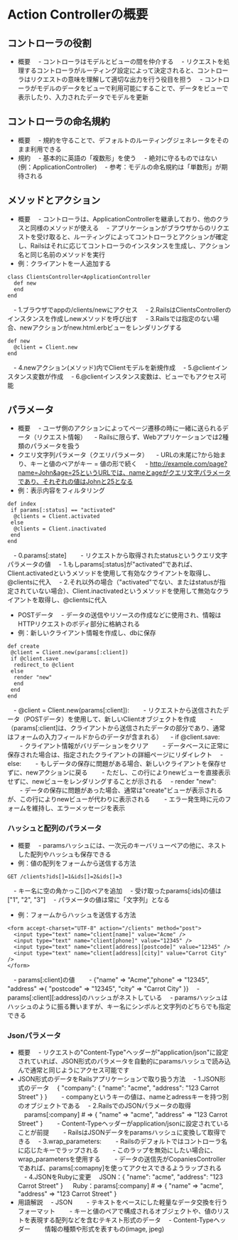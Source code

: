 # Action Controllerの概要
## コントローラの役割
- 概要
　- コントローラはモデルとビューの間を仲介する
　- リクエストを処理するコントローラがルーティング設定によって決定されると、コントローラはリクエストの意味を理解して適切な出力を行う役目を担う
　- コントローラがモデルのデータをビューで利用可能にすることで、データをビューで表示したり、入力されたデータでモデルを更新
## コントローラの命名規約
- 概要
　- 規約を守ることで、デフォルトのルーティングジェネレータをそのまま利用できる
- 規約
　- 基本的に英語の「複数形」を使う
　- 絶対に守るものではない(例：ApplicationController)
　- 参考：モデルの命名規約は「単数形」が期待される

## メソッドとアクション
- 概要
　- コントローラは、ApplicationControllerを継承しており、他のクラスと同様のメソッドが使える
　- アプリケーションがブラウザからのリクエストを受け取ると、ルーティングによってコントローラとアクションが確定し、Railsはそれに応じてコントローラのインスタンスを生成し、アクション名と同じ名前のメソッドを実行
- 例：クライアントを一人追加する
```
class ClientsController<ApplicationController
  def new
  end
end
```
　- 1.ブラウザでappの/clients/newにアクセス
　- 2.RailsはClientsControllerのインスタンスを作成しnewメソッドを呼び出す
　- 3.Railsでは指定のない場合、newアクションがnew.html.erbビューをレンダリングする
```
def new
  @client = Client.new
end
```
　- 4.newアクション(メソッド)内でClientモデルを新規作成
　- 5.@clientインスタンス変数が作成
　- 6.@clientインスタンス変数は、ビューでもアクセス可能
## パラメータ
- 概要
　- ユーザ側のアクションによってページ遷移の時に一緒に送られるデータ（リクエスト情報）
　- Railsに限らず、Webアプリケーションでは2種類のパラメータを扱う
- クエリ文字列パラメータ（クエリパラメータ）
　- URLの末尾に?から始まり、キーと値のペアがキー = 値の形で続く
　- http://example.com/page?name=John&age=25というURLでは、nameとageがクエリ文字パラメータであり、それぞれの値はJohnと25となる
- 例：表示内容をフィルタリング
```
def index
 if params[:status] == "activated"
  @clients = Client.activated
 else
  @clients = Client.inactivated
 end
end
```
　- 0.params[:state]
　　- リクエストから取得されたstatusというクエリ文字パラメータの値
　- 1.もしparams[:status]が"activated"であれば、Client.activatedというメソッドを使用して有効なクライアントを取得し、@clientsに代入
　- 2.それ以外の場合（"activated"でない、またはstatusが指定されていない場合）、Client.inactivatedというメソッドを使用して無効なクライアントを取得し、@clientsに代入
- POSTデータ
　- データの送信やリソースの作成などに使用され、情報はHTTPリクエストのボディ部分に格納される
- 例：新しいクライアント情報を作成し、dbに保存
```
def create
 @client = Client.new(params[:client])
 if @client.save
  redirect_to @client
 else
  render "new"
  end
 end
end
```
　- @client = Client.new(params[:client]):
　　- リクエストから送信されたデータ（POSTデータ）を使用して、新しいClientオブジェクトを作成
　　- （params[:client]は、クライアントから送信されたデータの部分であり、通常はフォームの入力フィールドからのデータが含まれる）
　- if @client.save:
　　- クライアント情報がバリデーションをクリア
　　- データベースに正常に保存された場合は、指定されたクライアントの詳細ページにリダイレクト
　- else:
　　- もしデータの保存に問題がある場合、新しいクライアントを保存せずに、newアクションに戻る
　　- ただし、この行によりnewビューを直接表示せずに、newビューをレンダリングすることが示される
　- render "new":
　　- データの保存に問題があった場合、通常は"create"ビューが表示されるが、この行によりnewビューが代わりに表示される
　　- エラー発生時に元のフォームを維持し、エラーメッセージを表示

### ハッシュと配列のパラメータ
- 概要
　- paramsハッシュには、一次元のキーバリューペアの他に、ネストした配列やハッシュも保存できる
- 例：値の配列をフォームから送信する方法
```
GET /clients?ids[]=1&ids[]=2&ids[]=3
```
　- キー名に空の角かっこ[]のペアを追加
　- 受け取ったparams[:ids]の値は["1", "2", "3"]
　- パラメータの値は常に「文字列」となる
- 例：フォームからハッシュを送信する方法
```
<form accept-charset="UTF-8" action="/clients" method="post">
  <input type="text" name="client[name]" value="Acme" />
  <input type="text" name="client[phone]" value="12345" />
  <input type="text" name="client[address][postcode]" value="12345" />
  <input type="text" name="client[address][city]" value="Carrot City" />
</form>
```
　- params[:client]の値
　　- {"name" => "Acme","phone" => "12345", "address" =>{ "postcode" => "12345", "city" => "Carrot City" }}
　- params[:client][:address]のハッシュがネストしている
　- paramsハッシュはハッシュのように振る舞いますが、キー名にシンボルと文字列のどちらでも指定できる

### Jsonパラメータ
- 概要
　- リクエストの"Content-Type"ヘッダーが"application/json"に設定されていれば、JSON形式のパラメータを自動的にparamsハッシュで読み込んで通常と同じようにアクセス可能です
- JSON形式のデータをRailsアプリケーションで取り扱う方法
　- 1.JSON形式のデータ
　{ "company": { "name": "acme", "address": "123 Carrot Street" } }
　　- companyというキーの値は、nameとadressキーを持つ別のオブジェクトである
　- 2.RailsでのJSONパラメータの取得
　params[:company] # => { "name" => "acme", "address" => "123 Carrot Street" }
　　- Content-Typeヘッダーがapplication/jsonに設定されていることが前提
　　- RailsはJSONデータをparamsハッシュに変換して取得できる
　- 3.wrap_parameters:
　　- Railsのデフォルトではコントローラ名に応じたキーでラップされる
　　- このラップを無効にしたい場合に、wrap_parametersを使用する
　　- データの送信先がCopaniesControllerであれば、params[:comapny]を使ってアクセスできるようラップされる
　- 4.JSONをRubyに変更
 　JSON：{ "name": "acme", "address": "123 Carrot Street" }
　 Ruby：params[:company] # => { "name" => "acme", "address" => "123 Carrot Street" }
- 用語解説
　- JSON
　　- テキストをベースにした軽量なデータ交換を行うフォーマット
　　- キーと値のペアで構成されるオブジェクトや、値のリストを表現する配列などを含むテキスト形式のデータ
　- Content-Typeヘッダー
　　情報の種類や形式を表すもの(image, jpeg)